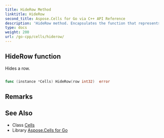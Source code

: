 ```yaml
---
title: HideRow Method 
linktitle: HideRow
second_title: Aspose.Cells for Go via C++ API Reference
description: 'HideRow method. Encapsulates the function that represents hiderow in Go.'
type: docs
weight: 200
url: /go-cpp/cells/hiderow/
---
```


## HideRow function

Hides a row.

```go

func (instance *Cells) HideRow(row int32)  error

```

## Remarks


## See Also

* Class [Cells](../)
* Library [Aspose.Cells for Go](../../)
